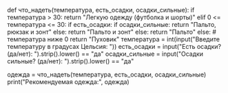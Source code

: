 def что_надеть(температура, есть_осадки, осадки_сильные):
    if температура > 30:
        return "Легкую одежду (футболка и шорты)"
    elif 0 <= температура <= 30:
        if есть_осадки:
            if осадки_сильные:
                return "Пальто, рюкзак и зонт"
            else:
                return "Пальто и зонт"
        else:
            return "Пальто"
    else:  # температура ниже 0
        return "Пуховик"
температура = int(input("Введите температуру в градусах Цельсия: "))
есть_осадки = input("Есть осадки? (да/нет): ").strip().lower() == "да"
осадки_сильные = input("Осадки сильные? (да/нет): ").strip().lower() == "да"

одежда = что_надеть(температура, есть_осадки, осадки_сильные)    
print("Рекомендуемая одежда:", одежда)   

